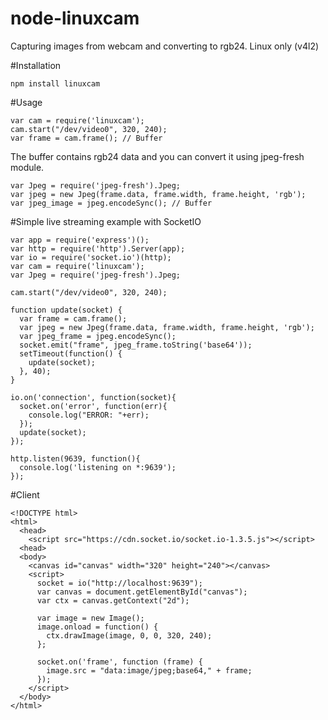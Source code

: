 # node-linuxcam
Capturing images from webcam and converting to rgb24. Linux only (v4l2)

#Installation
```
npm install linuxcam
```

#Usage

```
var cam = require('linuxcam');
cam.start("/dev/video0", 320, 240);
var frame = cam.frame(); // Buffer
```

The buffer contains rgb24 data and you can convert it using jpeg-fresh module.

```
var Jpeg = require('jpeg-fresh').Jpeg;
var jpeg = new Jpeg(frame.data, frame.width, frame.height, 'rgb');
var jpeg_image = jpeg.encodeSync(); // Buffer
```

#Simple live streaming example with SocketIO

```
var app = require('express')();
var http = require('http').Server(app);
var io = require('socket.io')(http);
var cam = require('linuxcam');
var Jpeg = require('jpeg-fresh').Jpeg;

cam.start("/dev/video0", 320, 240);

function update(socket) {
  var frame = cam.frame();
  var jpeg = new Jpeg(frame.data, frame.width, frame.height, 'rgb');
  var jpeg_frame = jpeg.encodeSync();
  socket.emit("frame", jpeg_frame.toString('base64'));
  setTimeout(function() {
    update(socket);
  }, 40);
}

io.on('connection', function(socket){
  socket.on('error', function(err){
    console.log("ERROR: "+err);
  });
  update(socket);
});

http.listen(9639, function(){
  console.log('listening on *:9639');
});
```
#Client
```
<!DOCTYPE html>
<html>
  <head>
    <script src="https://cdn.socket.io/socket.io-1.3.5.js"></script>
  <head>
  <body>
    <canvas id="canvas" width="320" height="240"></canvas>
    <script>
      socket = io("http://localhost:9639");
      var canvas = document.getElementById("canvas");
      var ctx = canvas.getContext("2d");

      var image = new Image();
      image.onload = function() {
        ctx.drawImage(image, 0, 0, 320, 240);
      };

      socket.on('frame', function (frame) {
        image.src = "data:image/jpeg;base64," + frame;
      });
    </script>
  </body>
</html>

```
